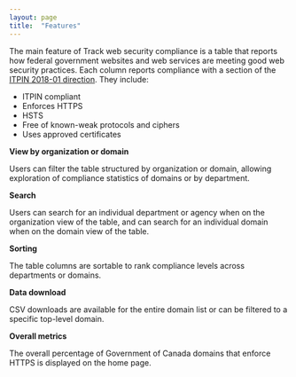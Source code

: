 ```yaml
---
layout: page
title:  "Features"
---
```


The main feature of Track web security compliance is a table that reports how federal government websites and web services are meeting good web security practices. Each column reports compliance with a section of the [ITPIN 2018-01 direction](https://www.canada.ca/en/treasury-board-secretariat/services/information-technology/policy-implementation-notices/implementing-https-secure-web-connections-itpin.html#toc6). They include:
* ITPIN compliant
* Enforces HTTPS
* HSTS
* Free of known-weak protocols and ciphers
* Uses approved certificates

**View by organization or domain**

Users can filter the table structured by organization or domain, allowing exploration of  compliance statistics of domains or by department.

**Search**

Users can search for an individual department or agency when on the organization view of the table, and can search for an individual domain when on the domain view of the table.

**Sorting**

The table columns are sortable to rank compliance levels across departments or domains.

**Data download**

CSV downloads are available for the entire domain list or can be filtered to a specific top-level domain.

**Overall metrics**

The overall percentage of Government of Canada domains that enforce HTTPS is displayed on the home page.
